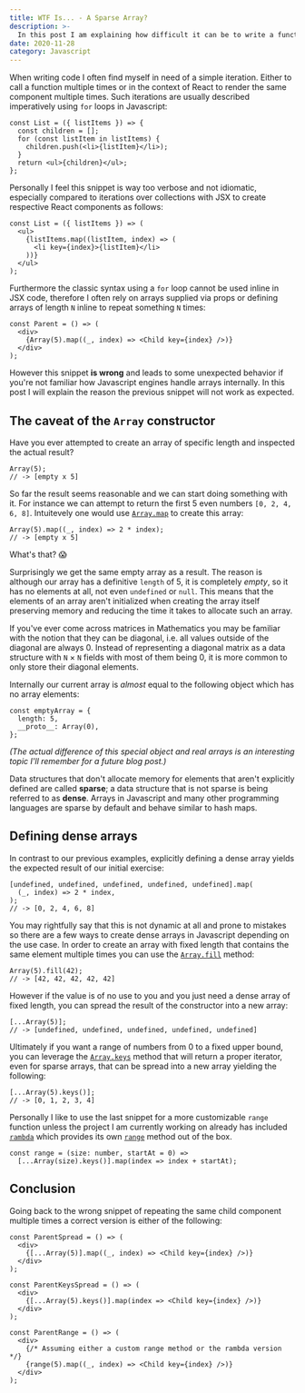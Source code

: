 ```yaml
---
title: WTF Is... - A Sparse Array?
description: >-
  In this post I am explaining how difficult it can be to write a functional iteration using inline arrays in Javascript and which bugs may occur.
date: 2020-11-28
category: Javascript
---
```


When writing code I often find myself in need of a simple iteration.
Either to call a function multiple times or in the context of React to render the same component multiple times.
Such iterations are usually described imperatively using `for` loops in Javascript:

```tsx
const List = ({ listItems }) => {
  const children = [];
  for (const listItem in listItems) {
    children.push(<li>{listItem}</li>);
  }
  return <ul>{children}</ul>;
};
```

Personally I feel this snippet is way too verbose and not idiomatic, especially compared to iterations over collections with JSX to create respective React components as follows:

```tsx
const List = ({ listItems }) => (
  <ul>
    {listItems.map((listItem, index) => (
      <li key={index}>{listItem}</li>
    ))}
  </ul>
);
```

Furthermore the classic syntax using a `for` loop cannot be used inline in JSX code, therefore I often rely on arrays supplied via props or defining arrays of length `N` inline to repeat something `N` times:

```tsx
const Parent = () => (
  <div>
    {Array(5).map((_, index) => <Child key={index} />)}
  </div>
);
```

However this snippet **is wrong** and leads to some unexpected behavior if you're not familiar how Javascript engines handle arrays internally.
In this post I will explain the reason the previous snippet will not work as expected.

## The caveat of the `Array` constructor

Have you ever attempted to create an array of specific length and inspected the actual result?

```tsx
Array(5);
// -> [empty x 5]
```

So far the result seems reasonable and we can start doing something with it.
For instance we can attempt to return the first 5 even numbers `[0, 2, 4, 6, 8]`.
Intuitevely one would use [`Array.map`](https://developer.mozilla.org/en-US/docs/Web/JavaScript/Reference/Global_Objects/Array/map) to create this array:

```tsx
Array(5).map((_, index) => 2 * index);
// -> [empty x 5]
```

What's that? 😱

Surprisingly we get the same empty array as a result.
The reason is although our array has a definitive `length` of 5, it is completely *empty*, so it has no elements at all, not even `undefined` or `null`.
This means that the elements of an array aren't initialized when creating the array itself preserving memory and reducing the time it takes to allocate such an array.

If you've ever come across matrices in Mathematics you may be familiar with the notion that they can be diagonal, i.e. all values outside of the diagonal are always 0.
Instead of representing a diagonal matrix as a data structure with `N` &times; `N` fields with most of them being 0, it is more common to only store their diagonal elements.

Internally our current array is *almost* equal to the following object which has no array elements:

```tsx
const emptyArray = {
  length: 5,
  __proto__: Array(0),
};
```

*(The actual difference of this special object and real arrays is an interesting topic I'll remember for a future blog post.)*

Data structures that don't allocate memory for elements that aren't explicitly defined are called **sparse**; a data structure that is not sparse is being referred to as **dense**.
Arrays in Javascript and many other programming languages are sparse by default and behave similar to hash maps.

## Defining dense arrays

In contrast to our previous examples, explicitly defining a dense array yields the expected result of our initial exercise:

```tsx
[undefined, undefined, undefined, undefined, undefined].map(
  (_, index) => 2 * index,
);
// -> [0, 2, 4, 6, 8]
```

You may rightfully say that this is not dynamic at all and prone to mistakes so there are a few ways to create dense arrays in Javascript depending on the use case.
In order to create an array with fixed length that contains the same element multiple times you can use the [`Array.fill`](https://developer.mozilla.org/en-US/docs/Web/JavaScript/Reference/Global_Objects/Array/fill) method:

```tsx
Array(5).fill(42);
// -> [42, 42, 42, 42, 42]
```

However if the value is of no use to you and you just need a dense array of fixed length, you can spread the result of the constructor into a new array:

```tsx
[...Array(5)];
// -> [undefined, undefined, undefined, undefined, undefined]
```

Ultimately if you want a range of numbers from 0 to a fixed upper bound, you can leverage the [`Array.keys`](https://developer.mozilla.org/en-US/docs/Web/JavaScript/Reference/Global_Objects/Array/keys) method that will return a proper iterator, even for sparse arrays, that can be spread into a new array yielding the following:

```tsx
[...Array(5).keys()];
// -> [0, 1, 2, 3, 4]
```

Personally I like to use the last snippet for a more customizable `range` function unless the project I am currently working on already has included [`rambda`](https://ramdajs.com/) which provides its own [`range`](https://ramdajs.com/docs/#range) method out of the box.

```tsx
const range = (size: number, startAt = 0) =>
  [...Array(size).keys()].map(index => index + startAt);
```

## Conclusion

Going back to the wrong snippet of repeating the same child component multiple times a correct version is either of the following:

```tsx
const ParentSpread = () => (
  <div>
    {[...Array(5)].map((_, index) => <Child key={index} />)}
  </div>
);

const ParentKeysSpread = () => (
  <div>
    {[...Array(5).keys()].map(index => <Child key={index} />)}
  </div>
);

const ParentRange = () => (
  <div>
    {/* Assuming either a custom range method or the rambda version */}
    {range(5).map((_, index) => <Child key={index} />)}
  </div>
);
```
